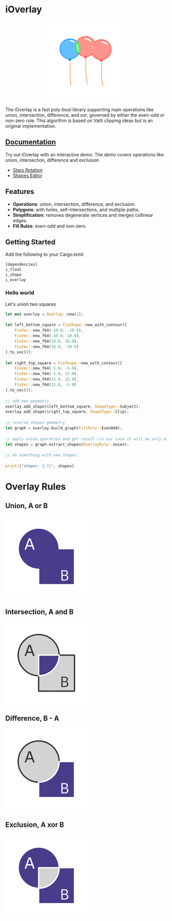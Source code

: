 # iOverlay

<p align="center">

<img src="Readme/balloons.svg" width="250"/>
</p>

The iOverlay is a fast poly-bool library supporting main operations like union, intersection, difference, and xor, governed by either the even-odd or non-zero rule. This algorithm is based on Vatti clipping ideas but is an original implementation.


## [Documentation](https://ishape-rust.github.io/iShape-js/overlay/stars_demo.html)
Try out iOverlay with an interactive demo. The demo covers operations like union, intersection, difference and exclusion

- [Stars Rotation](https://ishape-rust.github.io/iShape-js/overlay/stars_demo.html)
- [Shapes Editor](https://ishape-rust.github.io/iShape-js/overlay/shapes_editor.html)



## Features

- **Operations**: union, intersection, difference, and exclusion.
- **Polygons**: with holes, self-intersections, and multiple paths.
- **Simplification**: removes degenerate vertices and merges collinear edges.
- **Fill Rules**: even-odd and non-zero.

## Getting Started

Add the following to your Cargo.toml:
```
[dependencies]
i_float
i_shape
i_overlay
```

### Hello world

Let's union two squares
```rust
let mut overlay = Overlay::new(2);

let left_bottom_square = FixShape::new_with_contour([
    FixVec::new_f64(-10.0, -10.0),
    FixVec::new_f64(-10.0, 10.0),
    FixVec::new_f64(10.0, 10.0),
    FixVec::new_f64(10.0, -10.0)
].to_vec());

let right_top_square = FixShape::new_with_contour([
    FixVec::new_f64(-5.0, -5.0),
    FixVec::new_f64(-5.0, 15.0),
    FixVec::new_f64(15.0, 15.0),
    FixVec::new_f64(15.0, -5.0)
].to_vec());

// add new geometry
overlay.add_shape(&left_bottom_square, ShapeType::Subject);
overlay.add_shape(&right_top_square, ShapeType::Clip);

// resolve shapes geometry
let graph = overlay.build_graph(FillRule::EvenOdd);

// apply union operation and get result (in our case it will be only one element)
let shapes = graph.extract_shapes(OverlayRule::Union);

// do something with new shapes...

print!("shapes: {:?}", shapes)
```

# Overlay Rules

## Union, A or B
![Union](Readme/union.svg)

## Intersection, A and B
![Intersection](Readme/intersection.svg)

## Difference, B - A
![Difference](Readme/difference.svg)

## Exclusion, A xor B
![Exclusion](Readme/exclusion.svg)
